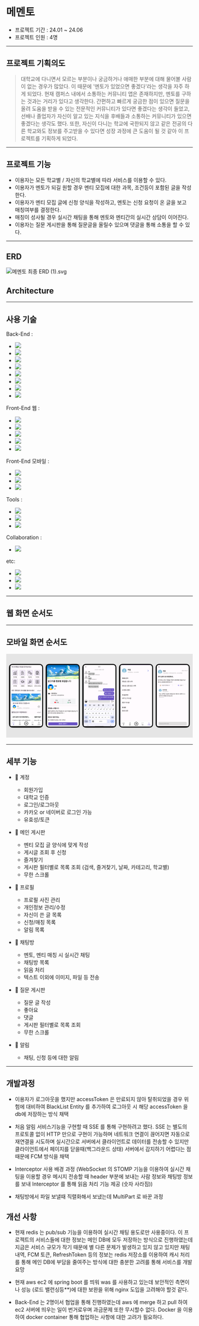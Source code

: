 # 메멘토 

- 프로젝트 기간 : 24.01 ~ 24.06
- 프로젝트 인원 : 4명
---
## 프로젝트 기획의도
> 대학교에 다니면서 모르는 부분이나 궁금하거나 애매한 부분에 대해 물어볼 사람이 없는 경우가 많았다. 
> 이 때문에 '멘토가 있었으면 좋겠다'라는 생각을 자주 하게 되었다. 
> 현재 캠퍼스 내에서 소통하는 커뮤니티 앱은 존재하지만, 멘토를 구하는 것과는 거리가 있다고 생각한다. 
> 간편하고 빠르게 궁금한 점이 있으면 질문을 올려 도움을 받을 수 있는 전문적인 커뮤니티가 있다면 좋겠다는 생각이 들었고, 
> 선배나 졸업자가 자신이 알고 있는 지식을 후배들과 소통하는 커뮤니티가 있으면 좋겠다는 생각도 했다. 
> 또한, 자신이 다니는 학교에 국한되지 않고 같은 전공의 다른 학교와도 정보를 주고받을 수 있다면 성장 과정에 큰 도움이 될 것 같아 이 프로젝트를 기획하게 되었다.
---
## 프로젝트 기능
- 이용자는 모든 학교별 / 자신의 학교별에 따라 서비스를 이용할 수 있다.
- 이용자가 멘토가 되길 원할 경우 멘티 모집에 대한 과목, 조건등이 포함된 글을 작성한다. 
- 이용자가 멘티 모집 글에 신청 양식을 작성하고, 멘토는 신청 요청이 온 글을 보고 매칭여부를 결정한다.
- 매칭이 성사될 경우 실시간 채팅을 통해 멘토와 멘티간의 실시간 상담이 이어진다.
- 이용자는 질문 게시판을 통해 질문글을 올릴수 있으며 댓글을 통해 소통을 할 수 있다.

---
## ERD 
![메멘토 최종 ERD (1).svg](..%2F..%2F..%2FDownloads%2F%EB%A9%94%EB%A9%98%ED%86%A0%20%EC%B5%9C%EC%A2%85%20ERD%20%281%29.svg)

## Architecture

---
## 사용 기술
Back-End : <br> 
- <img src="https://img.shields.io/badge/springboot-6DB33F?style=for-the-badge&logo=springboot&logoColor=white">
- <img src="https://img.shields.io/badge/spring%20security-6DB33F?style=for-the-badge&logo=spring%20security&logoColor=white">
- <img src="https://img.shields.io/badge/json%20web%20tokens-000000?style=for-the-badge&logo=json%20web%20tokens&logoColor=white">
- <img src="https://img.shields.io/badge/mysql-4479A1?style=for-the-badge&logo=mysql&logoColor=white">
- <img src="https://img.shields.io/badge/redis-DC382D?style=for-the-badge&logo=redis&logoColor=white">
- <img src="https://img.shields.io/badge/amazon%20ec2-FF9900?style=for-the-badge&logo=amazon%20ec2&logoColor=white">
- <img src="https://img.shields.io/badge/amazon%20rds-527FFF?style=for-the-badge&logo=amazon%20rds&logoColor=white">
- <img src="https://img.shields.io/badge/amazon%20route%2053-8C4FFF?style=for-the-badge&logo=amazon%20route%2053&logoColor=white">


Front-End 웹 :
- <img src="https://img.shields.io/badge/next.js-000000?style=for-the-badge&logo=next.js&logoColor=white">
- <img src="https://img.shields.io/badge/react-61DAFB?style=for-the-badge&logo=react&logoColor=white">
- <img src="https://img.shields.io/badge/react%20query-FF4154?style=for-the-badge&logo=react%20query&logoColor=white">
- <img src="https://img.shields.io/badge/auth.js-EB5424?style=for-the-badge&logo=auth0&logoColor=white">
- <img src="https://img.shields.io/badge/zustand-000000?style=for-the-badge&logo=next&logoColor=white">


Front-End 모바일 :
- <img src="https://img.shields.io/badge/databinding-000000?style=for-the-badge&logo=next&logoColor=white">
- <img src="https://img.shields.io/badge/coroutine-000000?style=for-the-badge&logo=jetpack&logoColor=white">
- <img src="https://img.shields.io/badge/flow-000000?style=for-the-badge&logo=jetpack&logoColor=white">



Tools :
- <img src="https://img.shields.io/badge/android%20studio-3DDC84?style=for-the-badge&logo=android%20studio&logoColor=white">
- <img src="https://img.shields.io/badge/visual%20studio%20code%20studio-007ACC?style=for-the-badge&logo=visual%20studio%20code&logoColor=white">
- <img src="https://img.shields.io/badge/intellij%20idea-000000?style=for-the-badge&logo=intellij%20idea&logoColor=white">


Collaboration : 
- <img src="https://img.shields.io/badge/github-181717?style=for-the-badge&logo=github&logoColor=white">


etc: 
- <img src="https://img.shields.io/badge/firebase%20cloud%20messaging-FFCA28?style=for-the-badge&logo=firebase&logoColor=white">
- <img src="https://img.shields.io/badge/amazon%20s3-569A31?style=for-the-badge&logo=amazon%20s3&logoColor=white">
- <img src="https://img.shields.io/badge/web%20socket-000?style=for-the-badge&logo=alogoColor=white">


---
## 웹 화면 순서도



---
## 모바일 화면 순서도
![img.png](img.png)

---
## 세부 기능

- 🔐 계정
  - 회원가입
  - 대학교 인증
  - 로그인/로그아웃
  - 카카오 or 네이버로 로그인 가능
  - 유효성/토큰


- 🏡 메인 게시판
  - 멘티 모집 글 양식에 맞게 작성 
  - 게시글 조회 후 신청
  - 즐겨찾기 
  - 게시판 필터별로 목록 조회 (검색, 즐겨찾기, 날짜, 카테고리, 학교별)
  - 무한 스크롤


- 👤 프로필
  - 프로필 사진 관리
  - 개인정보 관리/수정
  - 자신이 쓴 글 목록
  - 신청/매칭 목록
  - 알림 목록


- 💬 채팅방
  - 멘토, 멘티 매칭 시 실시간 채팅
  - 채팅방 목록
  - 읽음 처리
  - 텍스트 이외에 이미지, 파일 등 전송


- 🏡 질문 게시판
    - 질문 글 작성
    - 좋아요
    - 댓글
    - 게시판 필터별로 목록 조회
    - 무한 스크롤


- 🔔 알림
    - 채팅, 신청 등에 대한 알림

---
## 개발과정 
- 이용자가 로그아웃을 했지만 accessToken 은 만료되지 않아 탈취되었을 경우 위험에 대비하여 BlackList Entity 를 추가하여 로그아웃 시 해당 accessToken 을 db에
  저장하는 방식 채택


- 처음 알림 서비스기능을 구현할 때 SSE 를 통해 구현하려고 했다. SSE 는 별도의 프로토콜 없이 HTTP 만으로 구현이 가능하며 
네트워크 연결이 끊어지면 자동으로 재연결을 시도하며 실시간으로 서버에서 클라이언트로 데이터를 전송할 수 있지만 클라이언트에서 페이지를 닫을때(백그라운드 상태) 
서버에서 감지하기 어렵다는 점 때문에 FCM 방식을 채택

  
- Interceptor 사용 배경 과정 (WebSocket 의 STOMP 기능을 이용하여 실시간 채팅을 이용할 경우 메시지 전송할 때 header 부분에
  보내는 사람 정보와 채팅방 정보를 보내 Interceptor 를 통해 읽음 처리 기능 제공 (숫자 사라짐))


- 채팅방에서 파일 보낼때 직렬화해서 보냈는데 MultiPart 로 바꾼 과정


## 개선 사항
- 현재 redis 는 pub/sub 기능을 이용하여 실시간 채팅 용도로만 사용중이다.
이 프로젝트의 서비스들에 대한 정보는 메인 DB에 모두 저장하는 방식으로 진행하였는데 지금은 서비스 규모가 작기 때문에 별 다른 문제가
발생하고 있지 않고 있지만 채팅내역, FCM 토큰, RefreshToken 등의 정보는 redis 저장소를 이용하여 캐시 처리를 통해 메인 DB에 
부담을 줄여주는 방식에 대한 충분한 고려를 통해 서비스를 개발 요망


- 현재 aws ec2 에 spring boot 를 띄워 was 를 사용하고 있는데 보안적인 측면이나 성능 (로드 밸런싱등**)에 대한 보완을 위해
nginx 도입을 고려해야 할것 같다.


- Back-End 는 2명이서 협업을 통해 진행하였는데 aws 에 merge 하고 pull 하여 ec2 서버에 띄우는 일이 번거로우며 과금문제 또한
무시할수 없다. Docker 을 이용하여 docker container 통해 협업하는 사항에 대한 고려가 필요하다.
